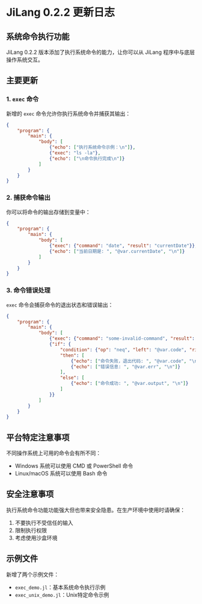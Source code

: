# JiLang 0.2.2 更新日志

## 系统命令执行功能

JiLang 0.2.2 版本添加了执行系统命令的能力，让你可以从 JiLang 程序中与底层操作系统交互。

## 主要更新

### 1. `exec` 命令

新增的 `exec` 命令允许你执行系统命令并捕获其输出：

```json
{
    "program": {
        "main": {
            "body": [
                {"echo": ["执行系统命令示例：\n"]},
                {"exec": "ls -la"},
                {"echo": ["\n命令执行完成\n"]}
            ]
        }
    }
}
```

### 2. 捕获命令输出

你可以将命令的输出存储到变量中：

```json
{
    "program": {
        "main": {
            "body": [
                {"exec": {"command": "date", "result": "currentDate"}},
                {"echo": ["当前日期是: ", "@var.currentDate", "\n"]}
            ]
        }
    }
}
```

### 3. 命令错误处理

`exec` 命令会捕获命令的退出状态和错误输出：

```json
{
    "program": {
        "main": {
            "body": [
                {"exec": {"command": "some-invalid-command", "result": "output", "error": "err", "exitCode": "code"}},
                {"if": {
                    "condition": {"op": "neq", "left": "@var.code", "right": 0},
                    "then": [
                        {"echo": ["命令失败，退出代码: ", "@var.code", "\n"]},
                        {"echo": ["错误信息: ", "@var.err", "\n"]}
                    ],
                    "else": [
                        {"echo": ["命令成功: ", "@var.output", "\n"]}
                    ]
                }}
            ]
        }
    }
}
```

## 平台特定注意事项

不同操作系统上可用的命令会有所不同：

- Windows 系统可以使用 CMD 或 PowerShell 命令
- Linux/macOS 系统可以使用 Bash 命令

## 安全注意事项

执行系统命令功能功能强大但也带来安全隐患。在生产环境中使用时请确保：

1. 不要执行不受信任的输入
2. 限制执行权限
3. 考虑使用沙盒环境

## 示例文件

新增了两个示例文件：

- `exec_demo.jl`：基本系统命令执行示例
- `exec_unix_demo.jl`：Unix特定命令示例
